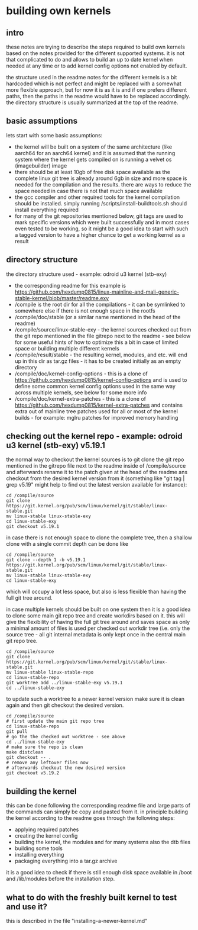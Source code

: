 # building own kernels

## intro

these notes are trying to describe the steps required to build own kernels based
on the notes provided for the different supported systems. it is not that
complicated to do and allows to build an up to date kernel when needed at any
time or to add kernel config options not enabled by default.

the structure used in the readme notes for the different kernels is a bit
hardcoded which is not perfect and might be replaced with a somewhat more
flexible approach, but for now it is as it is and if one prefers different
paths, then the paths in the readme would have to be replaced accordingly. the
directory structure is usually summarized at the top of the readme.

## basic assumptions

lets start with some basic assumptions:
- the kernel will be built on a system of the same architecture (like aarch64
  for an aarch64 kernel) and it is assumed that the running system where the
kernel gets compiled on is running a velvet os (imagebuilder) image
- there should be at least 10gb of free disk space available as the complete
  linux git tree is already around 6gb in size and more space is needed for the
compilation and the results. there are ways to reduce the space needed in case
there is not that much space available
- the gcc compiler and other required tools for the kernel compilation should
  be installed. simply running /scripts/install-buildtools.sh should install
everything required
- for many of the git repositories mentioned below, git tags are used to mark
  specific versions which were built successfully and in most cases even
tested to be working, so it might be a good idea to start with such a tagged
version to have a higher chance to get a working kernel as a result

## directory structure

the directory structure used - example: odroid u3 kernel (stb-exy)
- the corresponding readme for this example is
  https://github.com/hexdump0815/linux-mainline-and-mali-generic-stable-kernel/blob/master/readme.exy
- /compile is the root dir for all the compilations - it can be symlinked to
  somewhere else if there is not enough space in the rootfs
- /compile/doc/stable (or a similar name mentioned in the head of the readme)
- /compile/source/linux-stable-exy - the kernel sources checked out from the
  git repo mentioned in the file gitrepo next to the readme  - see below for some
useful hints of how to optimize this a bit in case of limited space or building
multiple different kernels
- /compile/result/stable - the resulting kernel, modules, and etc. will end up in
  this dir as tar.gz files - it has to be created initially as an empty
directory
- /compile/doc/kernel-config-options - this is a clone of
  https://github.com/hexdump0815/kernel-config-options and is used to define
some common kernel config options used in the same way across multiple kernels,
see below for some more info
- /compile/doc/kernel-extra-patches - this is a clone of
  https://github.com/hexdump0815/kernel-extra-patches and contains extra out of
mainline tree patches used for all or most of the kernel builds - for example: mglru
patches for improved memory handling

## checking out the kernel repo - example: odroid u3 kernel (stb-exy) v5.19.1

the normal way to checkout the kernel sources is to git clone the git repo
mentioned in the gitrepo file next to the readme inside of /compile/source and
afterwards rename it to the patch given at the head of the readme ans checkout from
the desired kernel version from it (something like "git tag | grep v5.19" might
help to find out the latest version available for instance):
```
cd /compile/source
git clone https://git.kernel.org/pub/scm/linux/kernel/git/stable/linux-stable.git
mv linux-stable linux-stable-exy
cd linux-stable-exy
git checkout v5.19.1
```

in case there is not enough space to clone the complete tree, then a shallow
clone with a single commit depth can be done like
```
cd /compile/source
git clone --depth 1 -b v5.19.1 https://git.kernel.org/pub/scm/linux/kernel/git/stable/linux-stable.git
mv linux-stable linux-stable-exy
cd linux-stable-exy
```
which will occupy a lot less space, but also is less flexible than having the
full git tree around.

in case multiple kernels should be built on one system then it is a good idea to
clone some main git repo tree and create workdirs based on it. this will give
the flexibility of having the full git tree around and saves space as only a
minimal amount of files is used per checked out workdir tree (i.e. only the
source tree - all git internal metadata is only kept once in the central main
git repo tree.
```
cd /compile/source
git clone https://git.kernel.org/pub/scm/linux/kernel/git/stable/linux-stable.git
mv linux-stable linux-stable-repo
cd linux-stable-repo
git worktree add ../linux-stable-exy v5.19.1
cd ../linux-stable-exy
```
to update such a worktree to a newer kernel version make sure it is clean again
and then git checkout the desired version.
```
cd /compile/source
# first update the main git repo tree
cd linux-stable-repo
git pull
# go the the checked out worktree - see above
cd ../linux-stable-exy
# make sure the repo is clean
make distclean
git checkout -- .
# remove any leftover files now
# afterwards checkout the new desired version
git checkout v5.19.2
```

## building the kernel

this can be done following the corresponding readme file and large parts of the
commands can simply be copy and pasted from it. in principle building the kernel
according to the readme goes through the following steps:

- applying required patches
- creating the kernel config
- building the kernel, the modules and for many systems also the dtb files
- building some tools
- installing everything
- packaging everything into a tar.gz archive

it is a good idea to check if there is still enough disk space available in
/boot and /lib/modules before the installation step.

## what to do with the freshly built kernel to test and use it?

this is described in the file "installing-a-newer-kernel.md"
